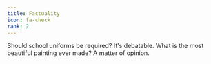 ```yaml
---
title: Factuality
icon: fa-check
rank: 2
---
```


Should school uniforms be required? It's debatable. What is the most beautiful painting ever made? A matter of opinion.
